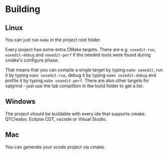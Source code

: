 # Building

## Linux

You can just run `make` in the project root folder.

Every project has some extra CMake targets. There are e.g. `voxedit-run`, `voxedit-debug` and `voxedit-perf` if the needed tools were found during cmake's configure phase.

That means that you can compile a single target by typing `make voxedit`, run it by typing `make voxedit-run`, debug it by typing `make voxedit-debug` and profile it by
typing `make voxedit-perf`. There are also other targets for valgrind - just use the tab compiltion in the build folder to get a list.

## Windows

The project should be buildable with every ide that supports cmake. QTCreator, Eclipse CDT, vscode or Visual Studio.

## Mac

You can generate your xcode project via cmake.
